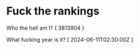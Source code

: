 # Fuck the rankings

Who the hell am I?
{ 3813904 }

What fucking year is it?
[ 2024-06-11T02:30:00Z ]
